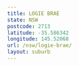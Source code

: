 ```yaml
---
title: LOGIE BRAE
state: NSW
postcode: 2713
latitude: -35.586342
longitude: 145.52068
url: /nsw/logie-brae/
layout: suburb
---
```

